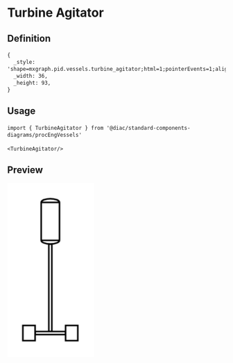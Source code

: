 # Turbine Agitator

## Definition

```
{
  _style: 'shape=mxgraph.pid.vessels.turbine_agitator;html=1;pointerEvents=1;align=center;verticalLabelPosition=bottom;verticalAlign=top;dashed=0;',
  _width: 36,
  _height: 93,
}
```

## Usage

```
import { TurbineAgitator } from '@diac/standard-components-diagrams/procEngVessels'

<TurbineAgitator/>
```

## Preview

<img src="./turbine-agitator.png" width="200"/>
